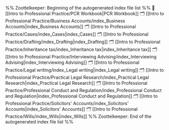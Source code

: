 %% Zoottelkeeper: Beginning of the autogenerated index file list  %%
📄 [[Intro to Professional Practice/PCR Workbook|PCR Workbook]]
🗂️ [[Intro to Professional Practice/Business Accounts/index_Business Accounts|index_Business Accounts]]
🗂️ [[Intro to Professional Practice/Cases/index_Cases|index_Cases]]
🗂️ [[Intro to Professional Practice/Drafting/index_Drafting|index_Drafting]]
🗂️ [[Intro to Professional Practice/Inheritance tax/index_Inheritance tax|index_Inheritance tax]]
🗂️ [[Intro to Professional Practice/Interviewing Advising/index_Interviewing Advising|index_Interviewing Advising]]
🗂️ [[Intro to Professional Practice/Legal writing/index_Legal writing|index_Legal writing]]
🗂️ [[Intro to Professional Practice/Practical Legal Research/index_Practical Legal Research|index_Practical Legal Research]]
🗂️ [[Intro to Professional Practice/Professional Conduct and Regulation/index_Professional Conduct and Regulation|index_Professional Conduct and Regulation]]
🗂️ [[Intro to Professional Practice/Solicitors' Accounts/index_Solicitors' Accounts|index_Solicitors' Accounts]]
🗂️ [[Intro to Professional Practice/Wills/index_Wills|index_Wills]]
%% Zoottelkeeper: End of the autogenerated index file list  %%
